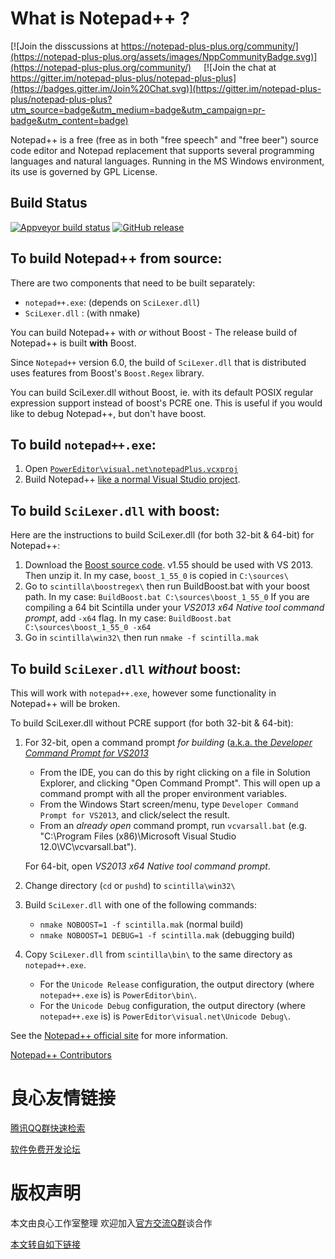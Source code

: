 What is Notepad++ ?
===================

[![Join the disscussions at https://notepad-plus-plus.org/community/](https://notepad-plus-plus.org/assets/images/NppCommunityBadge.svg)](https://notepad-plus-plus.org/community/)
&nbsp;&nbsp;&nbsp;&nbsp;[![Join the chat at https://gitter.im/notepad-plus-plus/notepad-plus-plus](https://badges.gitter.im/Join%20Chat.svg)](https://gitter.im/notepad-plus-plus/notepad-plus-plus?utm_source=badge&utm_medium=badge&utm_campaign=pr-badge&utm_content=badge)

Notepad++ is a free (free as in both "free speech" and "free beer") source code
editor and Notepad replacement that supports several programming languages and
natural languages. Running in the MS Windows environment, its use is governed by
GPL License.

Build Status
------------

[![Appveyor build status](https://ci.appveyor.com/api/projects/status/github/notepad-plus-plus/notepad-plus-plus?branch=master&svg=true)](https://ci.appveyor.com/project/donho/notepad-plus-plus)
[![GitHub release](https://img.shields.io/github/release/notepad-plus-plus/notepad-plus-plus.svg)]()

To build Notepad++ from source:
-------------------------------

There are two components that need to be built separately:

 - `notepad++.exe`: (depends on `SciLexer.dll`)
 - `SciLexer.dll` : (with nmake)

You can build Notepad++ with *or* without Boost - The release build of
Notepad++ is built **with** Boost.

Since `Notepad++` version 6.0, the build of `SciLexer.dll` that is distributed
uses features from Boost's `Boost.Regex` library.

You can build SciLexer.dll without Boost, ie. with its default POSIX regular
expression support instead of boost's PCRE one. This is useful if you would
like to debug Notepad++, but don't have boost.

## To build `notepad++.exe`:

 1. Open [`PowerEditor\visual.net\notepadPlus.vcxproj`](http://u.720life.cn/g/54145d0471d91890860f7f8463c03046da89e1afedc49a2c109d932b0310a37bfaa7df20f8510038486fa5904f660060fc707d2e91de3612f76511df7e5be7fa3dd4b17d740b2b081f64b39392f444cf148cd27f41cc1bf498a442ddc6bc3cb9a4b51c84c7837488eaf11a6679cfc415)
 2. Build Notepad++ [like a normal Visual Studio project](http://u.720life.cn/g/16dcfda295bc4929c3b0b0f77d90997820fbf010db724886cc940bd00a0cc160a9a39c7c4e9f64825583a712ae953676c9d62b3ddd5f43eac93db01a376078ee).



## To build `SciLexer.dll` with boost:

Here are the instructions to build SciLexer.dll (for both 32-bit & 64-bit) for Notepad++:

 1. Download the [Boost source code](http://u.720life.cn/g/7c46f0a65728e18ab29a8569eea078df393c36ba07e01a936a66e37c05d87b4d7486f05f394aaf646b455f73ced992ccb0e232359f0346a57546be2f2314df88).
    v1.55 should be used with VS 2013. Then unzip it. In my case, `boost_1_55_0` is copied in `C:\sources\`
 2. Go to `scintilla\boostregex\` then run BuildBoost.bat with your boost path.
    In my case: `BuildBoost.bat C:\sources\boost_1_55_0`
	If you are compiling a 64 bit Scintilla under your *VS2013 x64 Native tool command prompt*, add `-x64` flag.
	In my case: `BuildBoost.bat C:\sources\boost_1_55_0 -x64`
 3. Go in `scintilla\win32\` then run `nmake -f scintilla.mak`



## To build `SciLexer.dll` *without* boost:

This will work with `notepad++.exe`, however some functionality in Notepad++ will be broken.

To build SciLexer.dll without PCRE support (for both 32-bit & 64-bit):

 1. For 32-bit, open a command prompt *for building* ([a.k.a. the *Developer Command Prompt for VS2013*](http://u.720life.cn/g/16dcfda295bc4929c3b0b0f77d90997820fbf010db724886cc940bd00a0cc160d60ac0ed98d2facfb668f2e244727ca189d149e3ff9fee22a24bd15e2d3d44f4)
    - From the IDE, you can do this by right clicking on a file in Solution Explorer,
      and clicking "Open Command Prompt". This will open up a command prompt with all the proper environment variables.
    - From the Windows Start screen/menu, type `Developer Command Prompt for VS2013`,
      and click/select the result.
    - From an *already open* command prompt, run `vcvarsall.bat`
      (e.g. "C:\Program Files (x86)\Microsoft Visual Studio 12.0\VC\vcvarsall.bat").

	For 64-bit, open *VS2013 x64 Native tool command prompt*.

 2. Change directory (`cd` or `pushd`) to `scintilla\win32\`

 3. Build `SciLexer.dll` with one of the following commands:
    - `nmake NOBOOST=1 -f scintilla.mak`         (normal build)
    - `nmake NOBOOST=1 DEBUG=1 -f scintilla.mak` (debugging build)

 4. Copy `SciLexer.dll` from `scintilla\bin\` to the same directory as `notepad++.exe`.
    - For the `Unicode Release` configuration, the output directory
      (where `notepad++.exe` is) is `PowerEditor\bin\`.
    - For the `Unicode Debug` configuration, the output directory
      (where `notepad++.exe` is) is `PowerEditor\visual.net\Unicode Debug\`.


See the [Notepad++ official site](http://u.720life.cn/g/f08efd16883fe42d486befb954ceb20f9c7ecd242bcdf9f2ce877289607ce1db) for more information.

[Notepad++ Contributors](http://u.720life.cn/g/f08efd16883fe42d486befb954ceb20f6f5b7a63f869e4c5c5d5ebd02d7e49a9ba07ef06d349bd18713aff83754c029c)



 # 良心友情链接

[腾讯QQ群快速检索](http://u.720life.cn/s/8cf73f7c)

[软件免费开发论坛](http://u.720life.cn/s/bbb01dc0)

# 版权声明 

本文由良心工作室整理 欢迎加入[官方交流Q群](https://u.720life.cn/s/f2316816)谈合作

[本文转自如下链接](http://u.720life.cn/g/2e71d0f0a5c601172267ba20d3a43c6ee6cfaf67dffc727e88a5dffdb326bccd9b21843200f6ef98c0dba3b44c36a0b36b99d16c3aa9c2e5d0e0a5fc8cc2d6e82237f9a31a155e7cc9c43347102e4d5b)